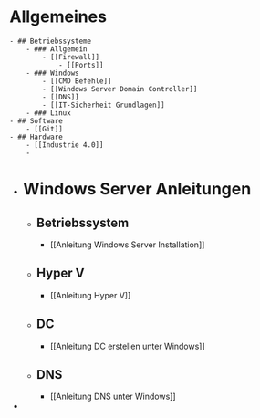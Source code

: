 # Allgemeines
	- ## Betriebssysteme
		- ### Allgemein
			- [[Firewall]]
				- [[Ports]]
		- ### Windows
			- [[CMD Befehle]]
			- [[Windows Server Domain Controller]]
			- [[DNS]]
			- [[IT-Sicherheit Grundlagen]]
		- ### Linux
	- ## Software
		- [[Git]]
	- ## Hardware
		- [[Industrie 4.0]]
		-
- # Windows Server Anleitungen
	- ## Betriebssystem
		- [[Anleitung Windows Server Installation]]
	- ## Hyper V
		- [[Anleitung Hyper V]]
	- ## DC
		- [[Anleitung DC erstellen unter Windows]]
	- ## DNS
		- [[Anleitung DNS unter Windows]]
-